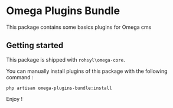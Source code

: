 # Omega Plugins Bundle

This package contains some basics plugins for Omega cms

## Getting started 

This package is shipped with `rohsyl\omega-core`.

You can manually install plugins of this package with the following command :
```
php artisan omega-plugins-bundle:install
```

Enjoy !
